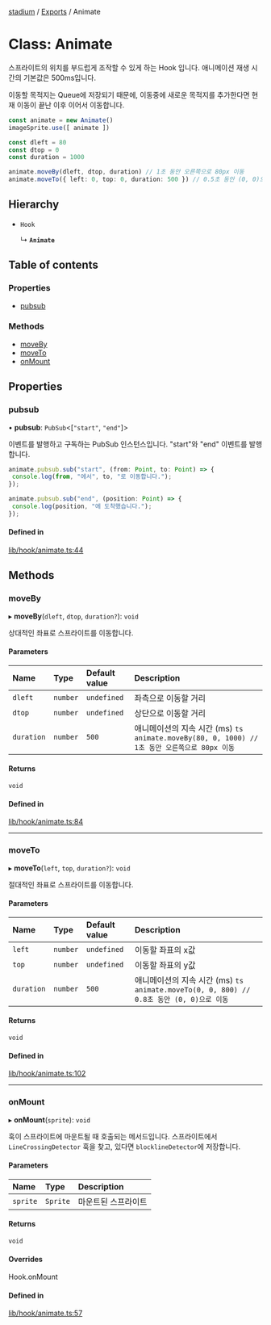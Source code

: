 [stadium](../README.md) / [Exports](../modules.md) / Animate

# Class: Animate

스프라이트의 위치를 부드럽게 조작할 수 있게 하는 Hook 입니다.
애니메이션 재생 시간의 기본값은 500ms입니다.

이동할 목적지는 Queue에 저장되기 때문에, 이동중에 새로운 목적지를 추가한다면
현재 이동이 끝난 이후 이어서 이동합니다.

```ts
const animate = new Animate()
imageSprite.use([ animate ])

const dleft = 80
const dtop = 0
const duration = 1000

animate.moveBy(dleft, dtop, duration) // 1초 동안 오른쪽으로 80px 이동
animate.moveTo({ left: 0, top: 0, duration: 500 }) // 0.5초 동안 (0, 0)으로 이동
```

## Hierarchy

- `Hook`

  ↳ **`Animate`**

## Table of contents

### Properties

- [pubsub](Animate.md#pubsub)

### Methods

- [moveBy](Animate.md#moveby)
- [moveTo](Animate.md#moveto)
- [onMount](Animate.md#onmount)

## Properties

### pubsub

• **pubsub**: `PubSub`\<[``"start"``, ``"end"``]\>

이벤트를 발행하고 구독하는 PubSub 인스턴스입니다.
"start"와 "end" 이벤트를 발행합니다.

```ts
animate.pubsub.sub("start", (from: Point, to: Point) => {
 console.log(from, "에서", to, "로 이동합니다.");
});

animate.pubsub.sub("end", (position: Point) => {
 console.log(position, "에 도착했습니다.");
});
```

#### Defined in

[lib/hook/animate.ts:44](https://github.com/rycont/stadium/blob/7ca00c5/lib/hook/animate.ts#L44)

## Methods

### moveBy

▸ **moveBy**(`dleft`, `dtop`, `duration?`): `void`

상대적인 좌표로 스프라이트를 이동합니다.

#### Parameters

| Name | Type | Default value | Description |
| :------ | :------ | :------ | :------ |
| `dleft` | `number` | `undefined` | 좌측으로 이동할 거리 |
| `dtop` | `number` | `undefined` | 상단으로 이동할 거리 |
| `duration` | `number` | `500` | 애니메이션의 지속 시간 (ms) ```ts animate.moveBy(80, 0, 1000) // 1초 동안 오른쪽으로 80px 이동 ``` |

#### Returns

`void`

#### Defined in

[lib/hook/animate.ts:84](https://github.com/rycont/stadium/blob/7ca00c5/lib/hook/animate.ts#L84)

___

### moveTo

▸ **moveTo**(`left`, `top`, `duration?`): `void`

절대적인 좌표로 스프라이트를 이동합니다.

#### Parameters

| Name | Type | Default value | Description |
| :------ | :------ | :------ | :------ |
| `left` | `number` | `undefined` | 이동할 좌표의 x값 |
| `top` | `number` | `undefined` | 이동할 좌표의 y값 |
| `duration` | `number` | `500` | 애니메이션의 지속 시간 (ms) ```ts animate.moveTo(0, 0, 800) // 0.8초 동안 (0, 0)으로 이동 ``` |

#### Returns

`void`

#### Defined in

[lib/hook/animate.ts:102](https://github.com/rycont/stadium/blob/7ca00c5/lib/hook/animate.ts#L102)

___

### onMount

▸ **onMount**(`sprite`): `void`

훅이 스프라이트에 마운트될 때 호출되는 메서드입니다.
스프라이트에서 `LineCrossingDetector` 훅을 찾고, 있다면 `blocklineDetector`에 저장합니다.

#### Parameters

| Name | Type | Description |
| :------ | :------ | :------ |
| `sprite` | `Sprite` | 마운트된 스프라이트 |

#### Returns

`void`

#### Overrides

Hook.onMount

#### Defined in

[lib/hook/animate.ts:57](https://github.com/rycont/stadium/blob/7ca00c5/lib/hook/animate.ts#L57)
